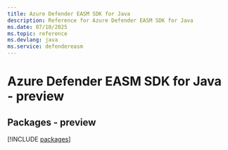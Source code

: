 ```yaml
---
title: Azure Defender EASM SDK for Java
description: Reference for Azure Defender EASM SDK for Java
ms.date: 07/10/2025
ms.topic: reference
ms.devlang: java
ms.service: defendereasm
---
```

# Azure Defender EASM SDK for Java - preview
## Packages - preview
[!INCLUDE [packages](defender-easm-index.md)]
